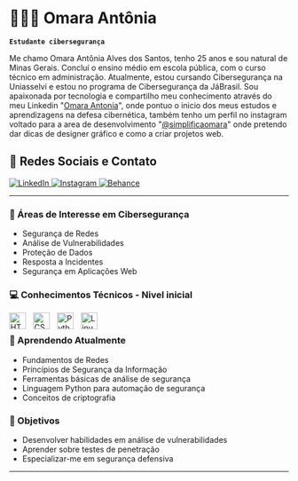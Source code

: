 # 👩🏻‍💻 Omara Antônia

**`Estudante cibersegurança`**

Me chamo Omara Antônia Alves dos Santos, tenho 25 anos e sou natural de Minas Gerais. Concluí o ensino médio em escola pública, com o curso técnico em administração. Atualmente, estou cursando Cibersegurança na Uniasselvi e estou no programa de Cibersegurança da JáBrasil. Sou apaixonada por tecnologia e compartilho meu conhecimento através do meu Linkedin "[Omara Antonia](https://www.linkedin.com/in/omara-antonia/)", onde pontuo o inicio dos meus estudos e aprendizagens na defesa cibernética, também tenho um perfil no instagram voltado para a area de desenvolvimento "[@simplificaomara](https://www.instagram.com/simplificaomara?igsh=MWE5MnFsaTJ6ZWFxMw%3D%3D&utm_source=qr/)" onde pretendo dar dicas de designer gráfico e como a criar projetos web.

## 📱 Redes Sociais e Contato

<p align="left">
    <a href="https://www.linkedin.com/in/omara-antonia/">
        <img 
            alt="LinkedIn" 
            title="Meu perfil no LinkedIn" 
            src="https://img.shields.io/badge/LinkedIn-0077B5?style=for-the-badge&logo=linkedin&logoColor=white"
        />
    </a>
    <a href="https://www.instagram.com/simplificaomara">
        <img 
            alt="Instagram" 
            title="Meu perfil no Instagram" 
            src="https://img.shields.io/badge/Instagram-E4405F?style=for-the-badge&logo=instagram&logoColor=white"
        />
    </a>
    <a href="https://www.behance.net/omaraantonia">
        <img 
            alt="Behance" 
            title="Meu portfólio no Behance" 
            src="https://img.shields.io/badge/Behance-1769ff?style=for-the-badge&logo=behance&logoColor=white"
        />
    </a>
</p>

---
### 🔐 Áreas de Interesse em Cibersegurança

- Segurança de Redes
- Análise de Vulnerabilidades
- Proteção de Dados
- Resposta a Incidentes
- Segurança em Aplicações Web

### 💻 Conhecimentos Técnicos - Nivel inicial

<img 
    align="left" 
    alt="HTML"
    title="HTML" 
    width="30px" 
    style="padding-right: 10px;" 
    src="https://cdn.jsdelivr.net/gh/devicons/devicon@latest/icons/html5/html5-original.svg" 
/>
<img 
    align="left" 
    alt="CSS" 
    title="CSS"
    width="30px" 
    style="padding-right: 10px;" 
    src="https://cdn.jsdelivr.net/gh/devicons/devicon@latest/icons/css3/css3-original.svg" 
/>
<img 
    align="left" 
    alt="Python" 
    title="Python"
    width="30px" 
    style="padding-right: 10px;" 
    src="https://cdn.jsdelivr.net/gh/devicons/devicon@latest/icons/python/python-original.svg" 
/>
<img 
    align="left" 
    alt="Linux" 
    title="Linux"
    width="30px" 
    style="padding-right: 10px;" 
    src="https://cdn.jsdelivr.net/gh/devicons/devicon@latest/icons/linux/linux-original.svg" 
/>

<br/>

### 🌱 Aprendendo Atualmente

- Fundamentos de Redes
- Princípios de Segurança da Informação
- Ferramentas básicas de análise de segurança
- Linguagem Python para automação de segurança
- Conceitos de criptografia

### 🎯 Objetivos

- Desenvolver habilidades em análise de vulnerabilidades
- Aprender sobre testes de penetração
- Especializar-me em segurança defensiva

---

</p>
